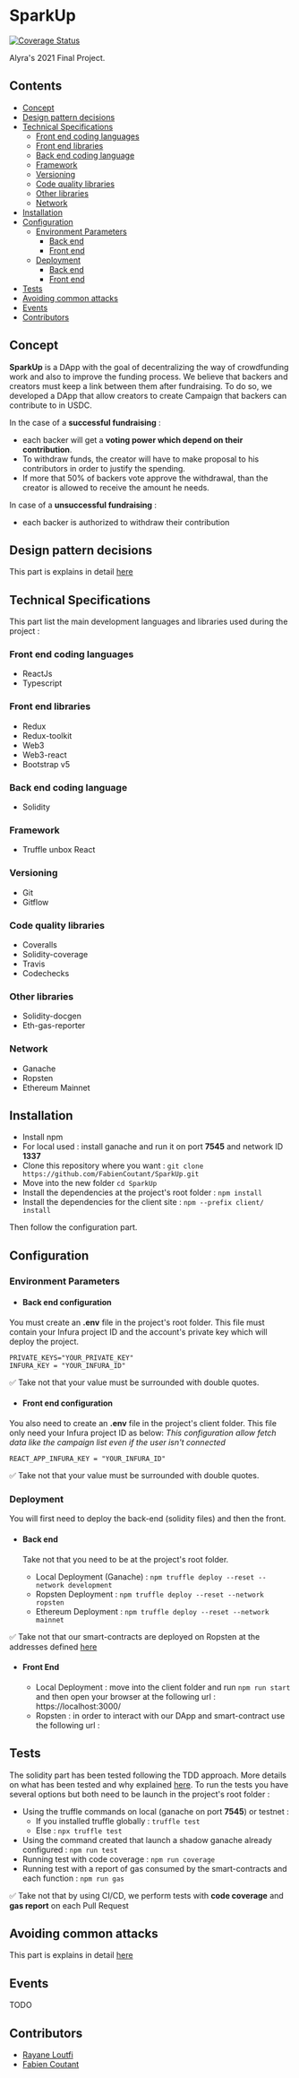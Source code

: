 # SparkUp 
[![Coverage Status](https://coveralls.io/repos/github/FabienCoutant/SparkUp/badge.svg?branch=master)](https://coveralls.io/github/FabienCoutant/SparkUp?branch=master)

Alyra's 2021 Final Project.


## Contents
* [Concept](#concept)
* [Design pattern decisions](#Design-pattern-decisions)
* [Technical Specifications](#Technical-Specifications)
  * [Front end coding languages](#Front-end-coding-languages)
  * [Front end libraries](#Front-end-libraries)
  * [Back end coding language](#Back-end-coding-language)
  * [Framework](#Framework)
  * [Versioning](#Versioning)
  * [Code quality libraries](#Code-quality-libraries)
  * [Other libraries](#Other-libraries)
  * [Network](#Network)
* [Installation](#Installation)
* [Configuration](#Configuration)
  * [Environment Parameters](#Environment-Parameters)
    * [Back end](#Back-end-configuration) 
    * [Front end](#Front-end-configuration) 
  * [Deployment](#Deployment)
    * [Back end](#Back-end)
    * [Front end](#Front-end)
* [Tests](#Tests)
* [Avoiding common attacks](#Avoiding-common-attacks)
* [Events](#Events)
* [Contributors](#Contributors)

## Concept

**SparkUp** is a DApp with the goal of decentralizing the way of crowdfunding work and also to improve the funding
process. We believe that backers and creators must keep a link between them after fundraising. To do so, we developed a
DApp that allow creators to create Campaign that backers can contribute to in USDC.

In the case of a **successful fundraising** :

* each backer will get a **voting power which depend on their contribution**.
* To withdraw funds, the creator will have to make proposal to his contributors in order to justify the spending.
* If more that 50% of backers vote approve the withdrawal, than the creator is allowed to receive the amount he needs.

In case of a **unsuccessful fundraising** :

* each backer is authorized to withdraw their contribution

## Design pattern decisions

This part is explains in detail [here](#DESIGN_PATTERN_DECISIONS.md)

## Technical Specifications

This part list the main development languages and libraries used during the project :

### Front end coding languages
* ReactJs
* Typescript

### Front end libraries
* Redux
* Redux-toolkit
* Web3
* Web3-react
* Bootstrap v5

### Back end coding language
* Solidity

### Framework
* Truffle unbox React

### Versioning
* Git
* Gitflow

### Code quality libraries
* Coveralls
* Solidity-coverage
* Travis
* Codechecks

### Other libraries
* Solidity-docgen
* Eth-gas-reporter

### Network
* Ganache
* Ropsten
* Ethereum Mainnet

## Installation

* Install npm
* For local used : install ganache and run it on port **7545** and network ID **1337**
* Clone this repository where you want : `git clone https://github.com/FabienCoutant/SparkUp.git`
* Move into the new folder `cd SparkUp`
* Install the dependencies at the project's root folder : `npm install`
* Install the dependencies for the client site : `npm --prefix client/ install`

Then follow the configuration part.

## Configuration

### Environment Parameters

* #### Back end configuration

You must create an **.env** file in the project's root folder. This file must contain your Infura project ID and the
account's private key which will deploy the project.

```
PRIVATE_KEYS="YOUR_PRIVATE_KEY"
INFURA_KEY = "YOUR_INFURA_ID"
```
:white_check_mark: Take not that your value must be surrounded with double quotes.

* #### Front end configuration

You also need to create an **.env** file in the project's client folder. This file only need your Infura project ID as
below:
*This configuration allow fetch data like the campaign list even if the user isn't connected*

```
REACT_APP_INFURA_KEY = "YOUR_INFURA_ID"
```

:white_check_mark: Take not that your value must be surrounded with double quotes.

### Deployment

You will first need to deploy the back-end (solidity files) and then the front.

* #### Back end 
  Take not that you need to be at the project's root folder.

    * Local Deployment (Ganache) : `npm truffle deploy --reset --network development`
    * Ropsten Deployment : `npm truffle deploy --reset --network ropsten`
    * Ethereum Deployment : `npm truffle deploy --reset --network mainnet`

:white_check_mark: Take not that our smart-contracts are deployed on Ropsten at the addresses defined [here](#DEPLOYED_ADDRESSES.md)

* #### Front End
  * Local Deployment : move into the client folder and run `npm run start` and then open your browser at the following url : https://localhost:3000/
  * Ropsten : in order to interact with our DApp and smart-contract use the following url :
  

## Tests

The solidity part has been tested following the TDD approach. More details on what has been tested and why explained [here](#TESTS_EXPLANATIONS.md).
To run the tests you have several options but both need to be launch in the project's root folder :
* Using the truffle commands on local (ganache on port **7545**) or testnet :
  * If you installed truffle globally : `truffle test`
  * Else : `npx truffle test`
* Using the command created that launch a shadow ganache already configured :
`npm run test`
* Running test with code coverage :
`npm run coverage`
* Running test with a report of gas consumed by the smart-contracts and each function :
`npm run gas`

:white_check_mark: Take not that by using CI/CD, we perform tests with **code coverage** and **gas report** on each Pull Request


## Avoiding common attacks

This part is explains in detail [here](#/AVOIDING_COMMON_ATTACKS.md)

## Events

TODO


## Contributors

- [Rayane Loutfi](https://github.com/RayXpub)
- [Fabien Coutant](https://github.com/FabienCoutant)
